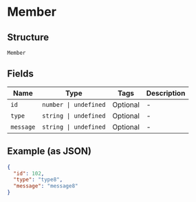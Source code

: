 
# Member

## Structure

`Member`

## Fields

| Name | Type | Tags | Description |
|  --- | --- | --- | --- |
| `id` | `number \| undefined` | Optional | - |
| `type` | `string \| undefined` | Optional | - |
| `message` | `string \| undefined` | Optional | - |

## Example (as JSON)

```json
{
  "id": 102,
  "type": "type8",
  "message": "message8"
}
```

